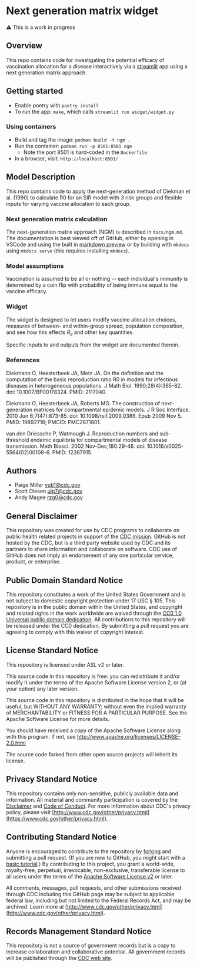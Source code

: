 # Next generation matrix widget

⚠️ This is a work in progress

## Overview

This repo contains code for investigating the potential efficacy of
vaccination allocation for a disease interactively via a
[streamlit](https://streamlit.io/) app using a next generation matrix
approach.

## Getting started

- Enable poetry with `poetry install`
- To run the app: `make`, which calls `streamlit run widget/widget.py`

### Using containers

- Build and tag the image: `podman build -t ngm .`
- Run the container: `podman run -p 8501:8501 ngm`
  - Note the port 8501 is hard-coded in the `Dockerfile`
- In a browser, visit: `http://localhost:8501/`

## Model Description

This repo contains code to apply the next-generation method of Diekman et al. (1990) to calculate R0 for an SIR model with 3 risk groups and flexible inputs for varying vaccine allocation to each group.

### Next generation matrix calculation

The next-generation matrix approach (NGM) is described in `docs/ngm.md`.
The documentation is best viewed off of GitHub, either by opening in VSCode and using the built in [markdown preview](https://code.visualstudio.com/Docs/languages/markdown#_markdown-preview) or by building with `mkdocs` using `mkdocs serve` (this requires installing `mkdocs`).

### Model assumptions

Vaccination is assumed to be all or nothing -- each individual's immunity is determined by a coin flip with probability of being immune equal to the vaccine efficacy.

### Widget

The widget is designed to let users modify vaccine allocation choices, measures of between- and within-group spread, population composition, and see how this effects $R_e$ and other key quantities.

Specific inputs to and outputs from the widget are documented therein.

### References

Diekmann O, Heesterbeek JA, Metz JA. On the definition and the computation of the basic reproduction ratio R0 in models for infectious diseases in heterogeneous populations. J Math Biol. 1990;28(4):365-82. doi: 10.1007/BF00178324. PMID: 2117040.

Diekmann O, Heesterbeek JA, Roberts MG. The construction of next-generation matrices for compartmental epidemic models. J R Soc Interface. 2010 Jun 6;7(47):873-85. doi: 10.1098/rsif.2009.0386. Epub 2009 Nov 5. PMID: 19892718; PMCID: PMC2871801.

van den Driessche P, Watmough J. Reproduction numbers and sub-threshold endemic equilibria for compartmental models of disease transmission. Math Biosci. 2002 Nov-Dec;180:29-48. doi: 10.1016/s0025-5564(02)00108-6. PMID: 12387915.

## Authors

- Paige Miller <yub1@cdc.gov>
- Scott Olesen <ulp7@cdc.gov>
- Andy Magee <rzg0@cdc.gov>

## General Disclaimer

This repository was created for use by CDC programs to collaborate on public
health related projects in support of the
[CDC mission](https://www.cdc.gov/about/organization/mission.htm). GitHub is not
hosted by the CDC, but is a third party website used by CDC and its partners to
share information and collaborate on software. CDC use of GitHub does not imply
an endorsement of any one particular service, product, or enterprise.

## Public Domain Standard Notice

This repository constitutes a work of the United States Government and is not
subject to domestic copyright protection under 17 USC § 105. This repository is
in the public domain within the United States, and copyright and related rights
in the work worldwide are waived through the
[CC0 1.0 Universal public domain dedication](https://creativecommons.org/publicdomain/zero/1.0/).
All contributions to this repository will be released under the CC0 dedication.
By submitting a pull request you are agreeing to comply with this waiver of
copyright interest.

## License Standard Notice

This repository is licensed under ASL v2 or later.

This source code in this repository is free: you can redistribute it and/or
modify it under the terms of the Apache Software License version 2, or (at your
option) any later version.

This source code in this repository is distributed in the hope that it will be
useful, but WITHOUT ANY WARRANTY; without even the implied warranty of
MERCHANTABILITY or FITNESS FOR A PARTICULAR PURPOSE. See the Apache Software
License for more details.

You should have received a copy of the Apache Software License along with this
program. If not, see http://www.apache.org/licenses/LICENSE-2.0.html

The source code forked from other open source projects will inherit its license.

## Privacy Standard Notice

This repository contains only non-sensitive, publicly available data and
information. All material and community participation is covered by the
[Disclaimer](https://github.com/CDCgov/template/blob/master/DISCLAIMER.md) and
[Code of Conduct](https://github.com/CDCgov/template/blob/master/code-of-conduct.md).
For more information about CDC's privacy policy, please visit
[http://www.cdc.gov/other/privacy.html](https://www.cdc.gov/other/privacy.html).

## Contributing Standard Notice

Anyone is encouraged to contribute to the repository by
[forking](https://help.github.com/articles/fork-a-repo) and submitting a pull
request. (If you are new to GitHub, you might start with a
[basic tutorial](https://help.github.com/articles/set-up-git).) By contributing
to this project, you grant a world-wide, royalty-free, perpetual, irrevocable,
non-exclusive, transferable license to all users under the terms of the
[Apache Software License v2](http://www.apache.org/licenses/LICENSE-2.0.html) or
later.

All comments, messages, pull requests, and other submissions received through
CDC including this GitHub page may be subject to applicable federal law,
including but not limited to the Federal Records Act, and may be archived. Learn
more at
[http://www.cdc.gov/other/privacy.html](http://www.cdc.gov/other/privacy.html).

## Records Management Standard Notice

This repository is not a source of government records but is a copy to increase
collaboration and collaborative potential. All government records will be
published through the [CDC web site](http://www.cdc.gov).
